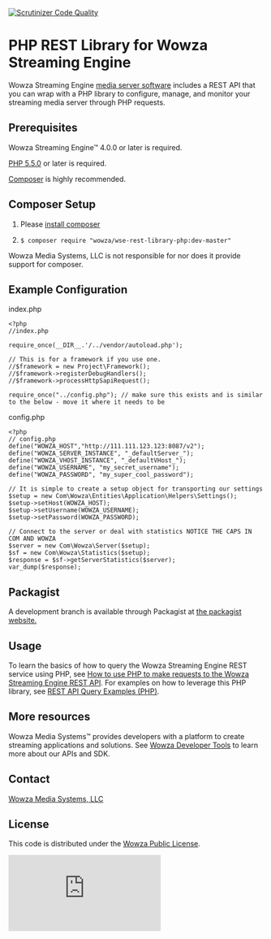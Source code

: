 [![Scrutinizer Code Quality](https://scrutinizer-ci.com/g/WowzaMediaSystems/wse-rest-library-php/badges/quality-score.png?b=master)](https://scrutinizer-ci.com/g/WowzaMediaSystems/wse-rest-library-php/?branch=master)

# PHP REST Library for Wowza Streaming Engine
Wowza Streaming Engine [media server software](https://www.wowza.com/products/streaming-engine) includes a REST API that you can wrap with a PHP library to configure, manage, and monitor your streaming media server through PHP requests.

## Prerequisites
Wowza Streaming Engine™ 4.0.0 or later is required.

[PHP 5.5.0](http://php.net/downloads.php) or later is required.

[Composer](https://getcomposer.org/) is highly recommended.

## Composer Setup

1. Please [install composer](https://getcomposer.org/doc/00-intro.md)

2. `$ composer require "wowza/wse-rest-library-php:dev-master"`

Wowza Media Systems, LLC is not responsible for nor does it provide support for composer.

## Example Configuration

index.php

```
<?php
//index.php

require_once(__DIR__.'/../vendor/autoload.php');

// This is for a framework if you use one.
//$framework = new Project\Framework();
//$framework->registerDebugHandlers();
//$framework->processHttpSapiRequest();

require_once("../config.php"); // make sure this exists and is similar to the below - move it where it needs to be
```

config.php

```
<?php
// config.php
define("WOWZA_HOST","http://111.111.123.123:8087/v2");
define("WOWZA_SERVER_INSTANCE", "_defaultServer_");
define("WOWZA_VHOST_INSTANCE", "_defaultVHost_");
define("WOWZA_USERNAME", "my_secret_username");
define("WOWZA_PASSWORD", "my_super_cool_password");

// It is simple to create a setup object for transporting our settings
$setup = new Com\Wowza\Entities\Application\Helpers\Settings();
$setup->setHost(WOWZA_HOST);
$setup->setUsername(WOWZA_USERNAME);
$setup->setPassword(WOWZA_PASSWORD);

// Connect to the server or deal with statistics NOTICE THE CAPS IN COM AND WOWZA
$server = new Com\Wowza\Server($setup);
$sf = new Com\Wowza\Statistics($setup);
$response = $sf->getServerStatistics($server);
var_dump($response);
```

## Packagist

A development branch is available through Packagist at [the packagist website.](https://packagist.org/packages/wowza/wse-rest-library-php#dev-master)

## Usage
To learn the basics of how to query the Wowza Streaming Engine REST service using PHP, see [How to use PHP to make requests to the Wowza Streaming Engine REST API](https://www.wowza.com/forums/content.php?918-How-to-use-PHP-to-make-requests-to-the-Wowza-Streaming-Engine-REST-API). For examples on how to leverage this PHP library, see [REST API Query Examples (PHP)](https://www.wowza.com/forums/content.php?889-wowza-streaming-engine-rest-api-query-examples-%28php%29).

## More resources
Wowza Media Systems™ provides developers with a platform to create streaming applications and solutions. See [Wowza Developer Tools](https://www.wowza.com/resources/developers) to learn more about our APIs and SDK.

## Contact
[Wowza Media Systems, LLC](https://www.wowza.com/contact)

## License
This code is distributed under the [Wowza Public License](https://github.com/WowzaMediaSystems/rest-library-php/blob/master/LICENSE.txt).

![alt tag](http://wowzalogs.com/stats/githubimage.php?plugin=rest-library-php)

